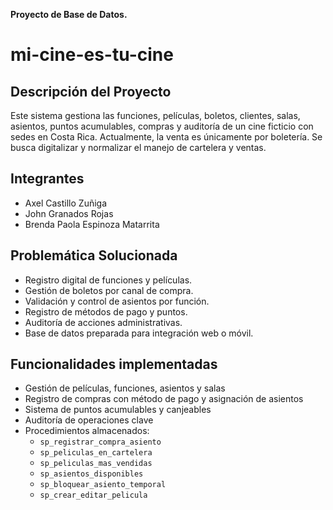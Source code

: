 
**Proyecto de Base de Datos.**
# mi-cine-es-tu-cine

## Descripción del Proyecto

Este sistema gestiona las funciones, películas, boletos, clientes, salas, asientos, puntos acumulables, compras y auditoría de un cine ficticio con sedes en Costa Rica. Actualmente, la venta es únicamente por boletería. Se busca digitalizar y normalizar el manejo de cartelera y ventas.

## Integrantes

- Axel Castillo Zuñiga 
- John Granados Rojas
- Brenda Paola Espinoza Matarrita

## Problemática Solucionada

- Registro digital de funciones y películas.
- Gestión de boletos por canal de compra.
- Validación y control de asientos por función.
- Registro de métodos de pago y puntos.
- Auditoría de acciones administrativas.
- Base de datos preparada para integración web o móvil.

## Funcionalidades implementadas

- Gestión de películas, funciones, asientos y salas
- Registro de compras con método de pago y asignación de asientos
- Sistema de puntos acumulables y canjeables
- Auditoría de operaciones clave
- Procedimientos almacenados:
  - `sp_registrar_compra_asiento`
  - `sp_peliculas_en_cartelera`
  - `sp_peliculas_mas_vendidas`
  - `sp_asientos_disponibles`
  - `sp_bloquear_asiento_temporal`
  - `sp_crear_editar_pelicula`
